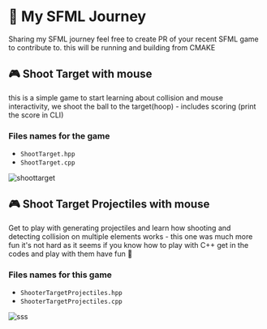 # 🎲 My SFML Journey
Sharing my SFML journey feel free to create PR of your recent SFML game to contribute to. this will be running and building from CMAKE

## 🎮 Shoot Target with mouse 
this is a simple game to start learning about collision and mouse interactivity, we shoot the ball to the target(hoop) - includes scoring (print the score in CLI)

### Files names for the game
- ```ShootTarget.hpp```
- ```ShootTarget.cpp```

![shoottarget](https://user-images.githubusercontent.com/30210556/163546161-ba7396f6-a8b4-4680-bd53-e76c10850c5c.gif)

## 🎮 Shoot Target Projectiles with mouse
Get to play with generating projectiles and learn how shooting and detecting collision on multiple elements works - this one was much more fun it's not hard as it seems if you know how to play with C++ get in the codes and play with them have fun 🎉

### Files names for this game
- ```ShooterTargetProjectiles.hpp```
- ```ShooterTargetProjectiles.cpp```

![sss](https://user-images.githubusercontent.com/30210556/163683921-5ae70927-df6b-4df0-9cdf-98656efdceb1.gif)

